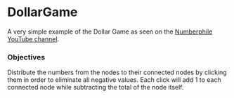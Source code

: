 # DollarGame

A very simple example of the Dollar Game as seen on the [Numberphile YouTube channel](https://www.youtube.com/watch?v=U33dsEcKgeQ).


### Objectives
Distribute the numbers from the nodes to their connected nodes by clicking them in order to eliminate all negative values. Each click will add 1 to each connected node while subtracting the total of the node itself.
